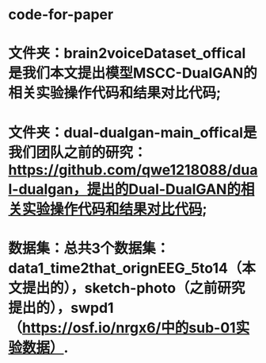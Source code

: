 # code-for-paper
# 文件夹：brain2voiceDataset_offical是我们本文提出模型MSCC-DualGAN的相关实验操作代码和结果对比代码;
# 文件夹：dual-dualgan-main_offical是我们团队之前的研究：https://github.com/qwe1218088/dual-dualgan，提出的Dual-DualGAN的相关实验操作代码和结果对比代码;
# 数据集：总共3个数据集：data1_time2that_orignEEG_5to14（本文提出的），sketch-photo（之前研究提出的），swpd1（https://osf.io/nrgx6/中的sub-01实验数据）.

